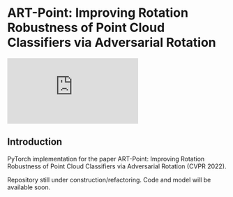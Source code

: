 # ART-Point: Improving Rotation Robustness of Point Cloud Classifiers via Adversarial Rotation

![image](https://github.com/robinwang1/ART-Point/blob/main/assets/fig1.pdf)

## Introduction
PyTorch implementation for the paper ART-Point: Improving Rotation Robustness of Point Cloud Classifiers via Adversarial Rotation (CVPR 2022).

Repository still under construction/refactoring. Code and model will be available soon. 



